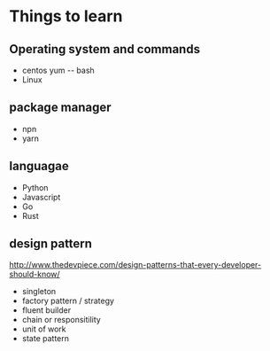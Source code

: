 # Things to learn 

## Operating system and commands 
 - centos 
   yum
 -- bash
 - Linux
 
 ## package manager
 
- npn
- yarn


## languagae 
 - Python
 - Javascript
 - Go
 - Rust


## design pattern
  http://www.thedevpiece.com/design-patterns-that-every-developer-should-know/
- singleton
- factory pattern / strategy 
- fluent builder
- chain or responsitility 
- unit of work
- state pattern 

